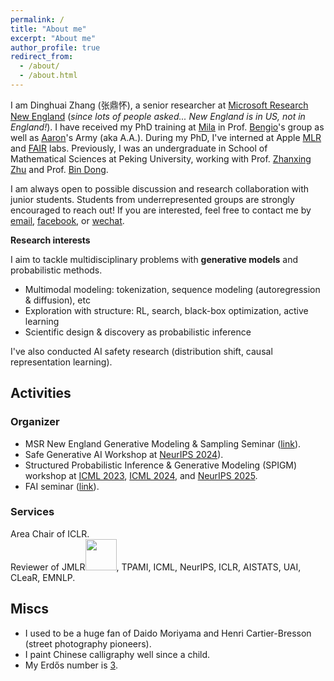 ```yaml
---
permalink: /
title: "About me"
excerpt: "About me"
author_profile: true
redirect_from: 
  - /about/
  - /about.html
---
```


I am Dinghuai Zhang (张鼎怀), a senior researcher at [Microsoft Research New England](https://www.microsoft.com/en-us/research/lab/microsoft-research-new-england/) (*since lots of people asked... New England is in US, not in England!*). I have received my PhD training at [Mila](https://mila.quebec/en/) in Prof. [Bengio](https://scholar.google.com/citations?user=kukA0LcAAAAJ&hl=zh-CN)'s group as well as [Aaron](https://scholar.google.com/citations?user=km6CP8cAAAAJ&hl=en)'s Army (aka A.A.). During my PhD, I've interned at Apple [MLR](https://machinelearning.apple.com/) and [FAIR](https://ai.facebook.com/) labs.
Previously, I was an undergraduate in School of Mathematical Sciences at Peking University, working with Prof. [Zhanxing Zhu](https://scholar.google.co.uk/citations?user=a2sHceIAAAAJ&hl=en) and Prof. [Bin Dong](http://bicmr.pku.edu.cn/~dongbin). 
<!--
...
-->

I am always open to possible discussion and research collaboration with junior students.
Students from underrepresented groups are strongly encouraged to reach out!
If you are interested, feel free to contact me by [email](mailto:dinghuai233@gmail.com), [facebook](https://www.facebook.com/zdhnarsil/), or [wechat](https://zdhNarsil.github.io/images/wechatqrcode.jpeg).
 

<!--
<span style="color:red"> [News] </span>
We are going to have [an interesting workshop](https://safegenaiworkshop.github.io/) on safety in [NeurIPS 2024 @ Vancouver](https://nips.cc/) this winter! 

~~Please consider contributing through [submitting](https://openreview.net/group?id=ICML.cc/2023/Workshop/SPIGM) and / or [reviewing](https://docs.google.com/forms/d/e/1FAIpQLSdFJq3qPKNKAatfn4iYeuFftVtY5ji3HwwRzVBz31jJIclPTA/viewform)~~.
-->

**Research interests**

I aim to tackle multidisciplinary problems with **generative models** and probabilistic methods.
* Multimodal modeling: tokenization, sequence modeling (autoregression & diffusion), etc
* Exploration with structure: RL, search, black-box optimization, active learning
* Scientific design & discovery as probabilistic inference

I've also conducted AI safety research (distribution shift, causal representation learning).
<!--
...
-->

<!--
# News
----
**[September, 2019]** [YOPO](https://arxiv.org/abs/1905.00877) was accepted by **NeurIPS19**. 

**[July, 2019]**  One paper accepted by **ICCV19**. 
-->


## Activities

<!--
### Seminars
These are some of the seminars I've co-organized / participated in.

- [FAI Seminar](https://www.tengjiaye.com/seminar)
- [Out-of-distribution Generalization Reading Group](https://sites.google.com/view/mila-ood-rg/)
- [Deep Learning Seminar](http://tianyuanzhang.com/teaching/)
- [Tools Seminar](https://github.com/pppppass/ToolsSeminar)
- [ML & CV Seminar](http://ml.2prime.cn/)
-->

### Organizer
* MSR New England Generative Modeling & Sampling Seminar ([link](https://sites.google.com/view/msrne-genai-sampling-seminar/home)).
* Safe Generative AI Workshop at [NeurIPS 2024](https://safegenaiworkshop.github.io/)).  
* Structured Probabilistic Inference & Generative Modeling (SPIGM) workshop at [ICML 2023](https://spigmworkshop.github.io/), [ICML 2024](https://spigmworkshop2024.github.io/), and [NeurIPS 2025](https://spigmworkshopv3.github.io/).
* FAI seminar ([link](https://www.fai-seminar.ac.cn/)).

### Services
Area Chair of ICLR.   
Reviewer of JMLR<img src="https://zdhNarsil.github.io/files/I_review_JMLR.gif" width="50" height="50"/>, TPAMI, ICML, NeurIPS, ICLR, AISTATS, UAI, CLeaR, EMNLP.

## Miscs

* I used to be a huge fan of Daido Moriyama and Henri Cartier-Bresson (street photography pioneers). 
* I paint Chinese calligraphy well since a child.
* My Erdős number is [3](https://www.csauthors.net/distance/paul-erdos/dinghuai-zhang).

<!--
* I enjoy reading. I feel lucky to learn about wisdom from sociologists.
such as Georg Simmel, Norbert Elias, Max Weber, Sigmund Freud.
-->
